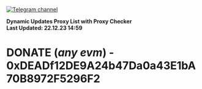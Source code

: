 [![Telegram channel](https://img.shields.io/endpoint?url=https://runkit.io/damiankrawczyk/telegram-badge/branches/master?url=https://t.me/n4z4v0d)](https://t.me/n4z4v0d) 

**Dynamic Updates Proxy List with Proxy Checker**  
**Last Updated: 22.12.23 14:59**

# DONATE (_any evm_) - 0xDEADf12DE9A24b47Da0a43E1bA70B8972F5296F2
